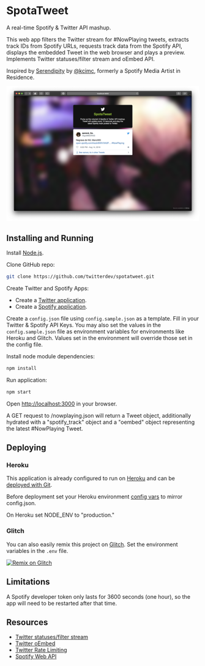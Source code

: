 # SpotaTweet

A real-time Spotify &amp; Twitter API mashup.

This web app filters the Twitter stream for #NowPlaying tweets, extracts track IDs from Spotify URLs, requests track data from the Spotify API, displays the embedded Tweet in the web browser and plays a preview. Implements Twitter statuses/filter stream and oEmbed API.

Inspired by [Serendipity](https://twitter.com/search?q=kcimc%20serendipity) by [@kcimc](https://twitter.com/kcimc), formerly a Spotify Media Artist in Residence.

![Screenshot](screenshot.png?raw=true "Screenshot")

## Installing and Running

Install [Node.js](https://nodejs.org/).

Clone GitHub repo:

```bash
git clone https://github.com/twitterdev/spotatweet.git
```

Create Twitter and Spotify Apps:

- Create a [Twitter application](https://developer.twitter.com/en/apps).
- Create a [Spotify application](https://developer.spotify.com/my-applications).

Create a `config.json` file using `config.sample.json` as a template. Fill in your Twitter & Spotify API Keys. You may also set the values in the `config.sample.json` file as environment variables for environments like Heroku and Glitch. Values set in the environment will override those set in the config file.

Install node module dependencies:

```bash
npm install
```

Run application:

```bash
npm start
```

Open [http://localhost:3000](http://localhost:3000) in your browser.

A GET request to /nowplaying.json will return a Tweet object, additionally hydrated with a "spotify_track" object and a "oembed" object representing the latest #NowPlaying Tweet.

## Deploying

### Heroku

This application is already configured to run on [Heroku](https://www.heroku.com) and can be [deployed with Git](https://devcenter.heroku.com/articles/git).

Before deployment set your Heroku environment [config vars](https://devcenter.heroku.com/articles/config-vars) to mirror config.json.

On Heroku set NODE_ENV to "production."

### Glitch

You can also easily remix this project on [Glitch](https://glitch.com). Set the environment variables in the `.env` file.

[![Remix on Glitch](https://cdn.glitch.com/2703baf2-b643-4da7-ab91-7ee2a2d00b5b%2Fremix-button.svg)](https://glitch.com/edit/#!/import/github/twitterdev/spotatweet?TWITTER_CONSUMER_KEY=&TWITTER_CONSUMER_SECRET=&TWITTER_ACCESS_TOKEN=&TWITTER_ACCESS_TOKEN_SECRET=&SPOTIFY_CLIENT_ID=&SPOTIFY_CLIENT_SECRET=)

## Limitations

A Spotify developer token only lasts for 3600 seconds (one hour), so the app will need to be restarted after that time.

## Resources

- [Twitter statuses/filter stream](https://developer.twitter.com/en/docs/tweets/filter-realtime/api-reference/post-statuses-filter.html)
- [Twitter oEmbed](https://developer.twitter.com/en/docs/tweets/post-and-engage/api-reference/get-statuses-oembed.html)
- [Twitter Rate Limiting](https://developer.twitter.com/en/docs/basics/rate-limiting.html)
- [Spotify Web API](https://developer.spotify.com/web-api/)
